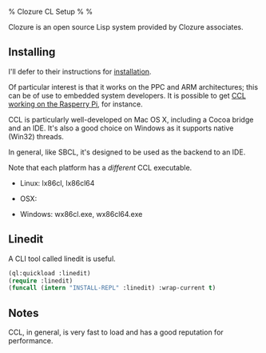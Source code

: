 % Clozure CL Setup
%
%

Clozure is an open source Lisp system provided by Clozure associates.

Installing
---

I'll defer to their instructions for
[installation](http://ccl.clozure.com/download.html).

Of particular interest is that it works on the PPC and ARM architectures; this
can be of use to embedded system developers. It is possible to get
[CCL working on the Rasperry Pi](http://lispm.dyndns.org/ccl), for instance.

CCL is particularly well-developed on Mac OS X, including a Cocoa bridge and an
IDE. It's also a good choice on Windows as it supports native (Win32) threads.

In general, like SBCL, it's designed to be used as the backend to an IDE.

Note that each platform has a *different* CCL executable.

* Linux: lx86cl, lx86cl64

* OSX:

* Windows: wx86cl.exe, wx86cl64.exe


Linedit
---

A CLI tool called linedit is useful.


```Commonlisp
(ql:quickload :linedit)
(require :linedit)
(funcall (intern "INSTALL-REPL" :linedit) :wrap-current t)
```

Notes
---

CCL, in general, is very fast to load and has a good reputation for
performance.

